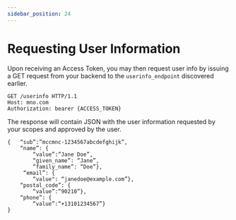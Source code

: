 ```yaml
---
sidebar_position: 24
---
```

# Requesting User Information

Upon receiving an Access Token, you may then request user info by issuing a GET request from your backend to the `userinfo_endpoint` discovered earlier.

```
GET /userinfo HTTP/1.1
Host: mno.com
Authorization: bearer {ACCESS_TOKEN}
```

The response will contain JSON with the user information requested by your scopes and approved by the user.


```
{   “sub”:”mccmnc-1234567abcdefghijk”, 
    “name”: {
        “value”:”Jane Doe”,
        “given_name”: “Jane”,
        “family_name”: “Doe”},
     “email”: {
        “value": “janedoe@example.com”},
    “postal_code”: {
        “value”:“90210”},
    “phone”: {
        “value”:“+13101234567”}
}
```